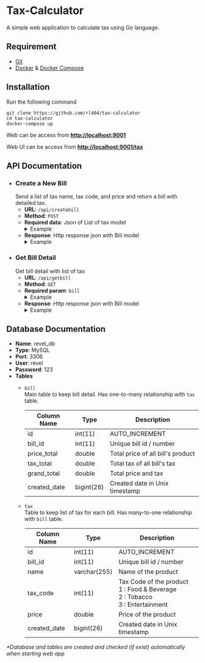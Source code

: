 # Tax-Calculator
A simple web application to calculate tax using Go language.

## Requirement
- [Git](https://git-scm.com/downloads)
- [Docker](https://docs.docker.com/install/) & [Docker Compose](https://docs.docker.com/compose/install/)

## Installation
Run the following command
```
git clone https://github.com/rl404/tax-calculator
cd tax-calculator
docker-compose up
```
Web can be access from **[http://localhost:9001](http://localhost:9001)**

Web UI can be access from **[http://localhost:9001/tax](http://localhost:9001/tax)**

## API Documentation
- ### Create a New Bill
    Send a list of tax name, tax code, and price and return a bill with detailed tax.
    - **URL**: `/api/createbill`
    - **Method**: `POST`
    - **Required data**: Json of List of tax model
         <details>
         <summary>Example</summary>
         <pre>
         [{
            "name": "Lucky Stretch",
            "taxcode": 2,
            "price": 1000
         },
         {
            "name": "Big Mac",
            "taxcode": 1,
            "price": 1000
         },
         {
            "name": "Movie",
            "taxcode": 3,
            "price": 150
         }]
         </pre>
         </details>
    - **Response**: Http response json with Bill model
      <details>
         <summary>Example</summary>
         <pre>
         {
             "data": {
                 "billid": 3,
                 "detail": [
                     {
                         "name": "Lucky Stretch",
                         "taxcode": 2,
                         "price": 1000,
                         "type": "Tobacco",
                         "refundable": "no",
                         "tax": 30,
                         "amount": 1030
                     },
                     {
                         "name": "Big Mac",
                         "taxcode": 1,
                         "price": 1000,
                         "type": "Food & Beverage",
                         "refundable": "yes",
                         "tax": 100,
                         "amount": 1100
                     },
                     {
                         "name": "Movie",
                         "taxcode": 3,
                         "price": 150,
                         "type": "Entertainment",
                         "refundable": "no",
                         "tax": 0.5,
                         "amount": 150.5
                     }
                 ],
                 "pricetotal": 2150,
                 "taxtotal": 130.5,
                 "grandtotal": 2280.5,
                 "createddate": 1558276347
             },
             "message": "Success",
             "status": 200
         }
         </pre>
         </details>
- ### Get Bill Detail
    Get bill detail with list of tax
    - **URL**: `/api/getbill`
    - **Method**: `GET`
    - **Required param**: `bill`
        <details>
         <summary>Example</summary>
         <code>/api/getbill?bill=3</code>
        </details>
    - **Response**: Http response json with Bill model
         <details>
         <summary>Example</summary>
         <pre>
         {
             "data": {
                 "billid": 3,
                 "detail": [
                     {
                         "name": "Lucky Stretch",
                         "taxcode": 2,
                         "price": 1000,
                         "type": "Tobacco",
                         "refundable": "no",
                         "tax": 30,
                         "amount": 1030
                     },
                     {
                         "name": "Big Mac",
                         "taxcode": 1,
                         "price": 1000,
                         "type": "Food & Beverage",
                         "refundable": "yes",
                         "tax": 100,
                         "amount": 1100
                     },
                     {
                         "name": "Movie",
                         "taxcode": 3,
                         "price": 150,
                         "type": "Entertainment",
                         "refundable": "no",
                         "tax": 0.5,
                         "amount": 150.5
                     }
                 ],
                 "pricetotal": 2150,
                 "taxtotal": 130.5,
                 "grandtotal": 2280.5,
                 "createddate": 1558276347
             },
             "message": "Success",
             "status": 200
         }
         </pre>
         </details>
## Database Documentation
- **Name**: revel_db
- **Type**: MySQL
- **Port**: 3306
- **User**: revel
- **Password**: 123
- **Tables**
    - `bill` <br>
        Main table to keep bill detail. Has one-to-many relationship with `tax` table.

        Column Name | Type | Description
        --- | --- | ---
        id | int(11) | AUTO_INCREMENT
        bill_id | int(11) | Unique bill id / number
        price_total | double | Total price of all bill's product
        tax_total | double | Total tax of all bill's tax
        grand_total | double | Total price and tax
        created_date | bigint(26) | Created date in Unix timestamp

    - `tax` <br>
        Table to keep list of tax for each bill. Has many-to-one relationship with `bill` table.

        Column Name | Type | Description
        --- | --- | ---
        id | int(11) | AUTO_INCREMENT
        bill_id | int(11) | Unique bill id / number
        name | varchar(255) | Name of the product
        tax_code | int(11) | Tax Code of the product <br> 1 : Food & Beverage <br> 2 : Tobacco <br> 3 : Entertainment
        price | double | Price of the product
        created_date | bigint(26) | Created date in Unix timestamp

*\*Database and tables are created and checked (if exist) automatically when starting web app*

